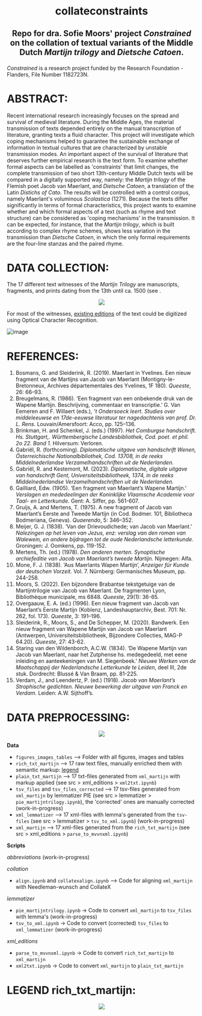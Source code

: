 # <p align = center> collateconstraints</center> 
## <p align = center>Repo for dra. Sofie Moors' project *Constrained* on the collation of textual variants of the Middle Dutch *Martijn trilogy* and *Dietsche Catoen*. </center> 

*Constrained* is a research project funded by the Research Foundation - Flanders, File Number 1182723N. 

# ABSTRACT: 
Recent international research increasingly focuses on the spread and survival of medieval literature. During the Middle Ages, the material transmission of texts depended entirely on the manual transcription of literature, granting texts a fluid character. This project will investigate which coping mechanisms helped to guarantee the sustainable exchange of information in textual cultures that are characterized by unstable transmission modes. An important aspect of the survival of literature that deserves further empirical research is the text form. To examine whether formal aspects can be labelled as 'constraints' that limit changes, the complete transmission of two short 13th-century Middle Dutch texts will be compared in a digitally supported way, namely: the *Martijn trilogy* of the Flemish poet Jacob van Maerlant, and *Dietsche Catoen*, a translation of the Latin *Distichs of Cato*. The results will be controlled with a control corpus, namely Maerlant's voluminous *Scolastica* (1271). Because the texts differ significantly in terms of formal characteristics, this project wants to examine whether and which formal aspects of a text (such as rhyme and text structure) can be considered as 'coping mechanisms' in the transmission. It can be expected, for instance, that the *Martijn trilogy*, which is built according to complex rhyme schemes, shows less variation in the transmission than *Dietsche Catoen*, in which the only formal requirements are the four-line stanzas and the paired rhyme.

# DATA COLLECTION: 
The 17 different text witnesses of the *Martijn Trilogy* are manuscripts, fragments, and prints dating from the 13th until ca. 1500 (see . 
<p align="center">
  <img src="https://github.com/SofieMoors/collateconstraints/blob/main/data/figures_images_tables/Timeline_manuscripts.png" />
</p>

For most of the witnesses, [existing editions](#references) of the text could be digitized using Optical Character Recognition.

![image](https://github.com/SofieMoors/collateconstraints/blob/main/data/figures_images_tables/DataCollectionMartijnTrilogy.drawio.png)

# REFERENCES: 
1) Bosmans, G. and Sleiderink, R. (2019). Maerlant in Yvelines. Een nieuw fragment van de Martijns van Jacob van Maerlant (Montigny-le-Bretonneux, Archives départementales des Yvelines, 1F 180). *Queeste*, 26: 66–93.
2) Breugelmans, R. (1986). ‘Een fragment van een onbekende druk van de Wapene Martijn. Beschrijving, commentaar en transcriptie.’ G. Van Eemeren and F. Willaert  (eds.), *’t Ondersoeck leert. Studies over middeleeuwse en 17de-eeuwse literatuur ter nagedachtenis van prof. Dr. L. Rens.* Louvain/Amersfoort: Acco, pp. 125–136.
3) Brinkman, H. and Schenkel, J. (eds.) (1997). *Het Comburgse handschrift. Hs. Stuttgart,. Württembergische Landesbibliothek, Cod. poet. et phil. 2o 22. Band 1.* Hilversum: Verloren.
4) Gabriël, R. (forthcoming). *Diplomatische uitgave van handschrift Wenen, Österreichische Nationalbibliothek, Cod. 13708, in de reeks Middelnederlandse Verzamelhandschriften uit de Nederlanden.* 
5) Gabriël, R. and Kestemont, M. (2023). *Diplomatische, digitale uitgave van handschrift Gent, Universiteitsbibliotheek, 1374, in de reeks Middelnederlandse Verzamelhandschriften uit de Nederlanden.* 
6) Gailliard, Edw. (1905). ‘Een fragment van Maerlant’s Wapene Martijn.’ *Verslagen en mededeelingen der Koninklijke Vlaamsche Academie voor Taal- en Letterkunde.* Gent: A. Siffer, pp. 561-607.
7) Gruijs, A. and Mertens, T. (1975). A new fragment of Jacob van Maerlant’s Eerste and Tweede Martijn (in Cod. Bodmer. 101, Bibliotheca Bodmeriana, Geneva). *Quaerendo*, 5: 346–352.
8) Meijer, G. J. (1838). ‘Van der Drievoudichede; van Jacob van Maerlant.’ *Nalezingen op het leven van Jezus, enz: verslag van den roman van Walewein, en andere bijdragen tot de oude Nederlandsche letterkunde.* Groningen: J. Oomkens, pp. 119-152.
9) Mertens, Th. (ed.) (1978). *Den anderen merten. Synoptische archiefeditie van Jacob van Maerlant’s tweede Martijn.* Nijmegen: Alfa.
10) Mone, F. J. (1838). ‘Aus Maerlants Wapen Martijn’, *Anzeiger für Kunde der deutschen Vorzeit.* Vol. 7. Nürnberg: Germanisches Museum, pp. 244-258.
11) Moors, S. (2022). Een bijzondere Brabantse tekstgetuige van de Martijntrilogie van Jacob van Maerlant. De fragmenten Lyon, Bibliothèque municipale, ms 6848. *Queeste*, 29(1): 36-65.
12) Overgaauw, E. A. (ed.) (1996). Een nieuw fragment van Jacob van Maerlant’s Eerste Martijn (Koblenz, Landeshauptarchiv, Best. 701: Nr. 262, fol. 173). *Queeste*, 3: 191–196.
13) Sleiderink, R., Moors, S., and De Schepper, M. (2020). Bandwerk. Een nieuw fragment van Wapene Martijn van Jacob van Maerlant (Antwerpen, Universiteitsbibliotheek, Bijzondere Collecties, MAG-P 64.20). *Queeste*, 27: 43-62.
14) Staring van den Wildenborch, A.C.W. (1834). ‘De Wapene Martijn van Jacob van Maerlant, naar het Zutphense hs. medegedeeld, met eene inleiding en aanteekeningen van M. Siegenbeek.’ *Nieuwe Werken van de Maatschappij der Nederlandsche Letterkunde te Leiden*, deel III, 2de stuk. Dordrecht: Blussé & Van Braam, pp. 81-225.
15) Verdam, J., and Leendertz, P. (ed.) (1918). *Jacob van Maerlant’s Strophische gedichten. Nieuwe bewerking der uitgave van Franck en Verdam.* Leiden: A.W. Sijthoff’s.


# DATA PREPROCESSING: 
<p align="center">
  <img src="https://github.com/SofieMoors/collateconstraints/blob/main/data/figures_images_tables/flowchart.drawio.svg" />
</p>

**Data**
- `figures_images_tables` --> Folder with all figures, images and tables
- `rich_txt_martijn` --> 17 raw text files, manually enriched them with semantic markup: [legend](#legend-rich_txt_martijn)
- `plain_txt_martijn` --> 17 txt-files generated from `xml_martijn` with markup applied (see src > xml_editions > `xml2txt.ipynb`) 
- `tsv_files` and `tsv_files_corrected` --> 17 tsv-files generated from `xml_martijn` by lemmatizer PIE (see src > lemmatizer > `pie_martijntrilogy.ipynb`), the 'corrected' ones are manually corrected (work-in-progress)
- `xml_lemmatizer` --> 17 xml-files with lemma's generated from the `tsv-files` (see src > lemmatizer > `tsv_to_xml.ipynb`) (work-in-progress)
- `xml_martijn` --> 17 xml-files generated from the `rich_txt_martijn` (see src > xml_editions > `parse_to_mvvnxml.ipynb`)

**Scripts**

*abbreviations* (work-in-progress)

*collation*
- `align.ipynb` and `collatexalign.ipynb` --> Code for aligning `xml_martijn` with Needleman-wunsch and CollateX

*lemmatizer*
- `pie_martijntrilogy.ipynb` -> Code to convert `xml_martijn` to `tsv_files` with lemma's (work-in-progress)
- `tsv_to_xml.ipynb` -> Code to convert (corrected) `tsv_files` to `xml_lemmatizer` (work-in-progress)

*xml_editions*
- `parse_to_mvvnxml.ipynb` -> Code to convert `rich_txt_martijn` to `xml_martijn`
- `xml2txt.ipynb` -> Code to convert `xml_martijn` to `plain_txt_martijn`

# LEGEND rich_txt_martijn:
<p align="center">
  <img src="https://github.com/SofieMoors/collateconstraints/blob/main/data/figures_images_tables/Legend_rich_txt_files.drawio.svg"/>
</p>

